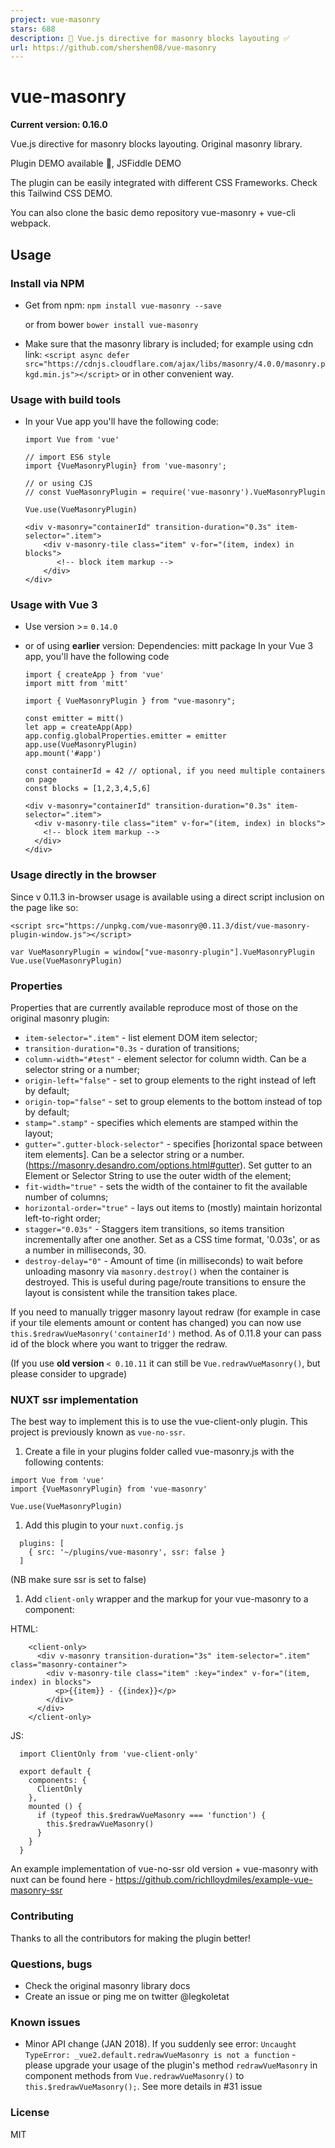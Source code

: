```yaml
---
project: vue-masonry
stars: 688
description: 💠 Vue.js directive for masonry blocks layouting ✅
url: https://github.com/shershen08/vue-masonry
---
```


vue-masonry
===========

**Current version: 0.16.0**

Vue.js directive for masonry blocks layouting. Original masonry library.

Plugin DEMO available 🎉, JSFiddle DEMO

The plugin can be easily integrated with different CSS Frameworks. Check this Tailwind CSS DEMO.

You can also clone the basic demo repository vue-masonry + vue-cli webpack.

Usage
-----

### Install via NPM

-   Get from npm: `npm install vue-masonry --save`
    
    or from bower `bower install vue-masonry`
    
-   Make sure that the masonry library is included; for example using cdn link: `<script async defer src="https://cdnjs.cloudflare.com/ajax/libs/masonry/4.0.0/masonry.pkgd.min.js"></script>` or in other convenient way.
    

### Usage with build tools

-   In your Vue app you'll have the following code:
    
    ```
    import Vue from 'vue'
    
    // import ES6 style
    import {VueMasonryPlugin} from 'vue-masonry';
    
    // or using CJS 
    // const VueMasonryPlugin = require('vue-masonry').VueMasonryPlugin
    
    Vue.use(VueMasonryPlugin)
    
    <div v-masonry="containerId" transition-duration="0.3s" item-selector=".item">
        <div v-masonry-tile class="item" v-for="(item, index) in blocks">
           <!-- block item markup -->
        </div>
    </div>
    ```
    

### Usage with Vue 3

-   Use version >= `0.14.0`
    
-   or of using **earlier** version: Dependencies: mitt package In your Vue 3 app, you'll have the following code
    
    ```
    import { createApp } from 'vue'
    import mitt from 'mitt'
    
    import { VueMasonryPlugin } from "vue-masonry";
    
    const emitter = mitt()
    let app = createApp(App)
    app.config.globalProperties.emitter = emitter
    app.use(VueMasonryPlugin)
    app.mount('#app')
    
    const containerId = 42 // optional, if you need multiple containers on page
    const blocks = [1,2,3,4,5,6]
    
    <div v-masonry="containerId" transition-duration="0.3s" item-selector=".item">
      <div v-masonry-tile class="item" v-for="(item, index) in blocks">
        <!-- block item markup -->
      </div>
    </div>
    ```
    

### Usage directly in the browser

Since v 0.11.3 in-browser usage is available using a direct script inclusion on the page like so:

```
<script src="https://unpkg.com/vue-masonry@0.11.3/dist/vue-masonry-plugin-window.js"></script>
```

```
var VueMasonryPlugin = window["vue-masonry-plugin"].VueMasonryPlugin
Vue.use(VueMasonryPlugin)
```

### Properties

Properties that are currently available reproduce most of those on the original masonry plugin:

-   `item-selector=".item"` - list element DOM item selector;
-   `transition-duration="0.3s` - duration of transitions;
-   `column-width="#test"` - element selector for column width. Can be a selector string or a number;
-   `origin-left="false"` - set to group elements to the right instead of left by default;
-   `origin-top="false"` - set to group elements to the bottom instead of top by default;
-   `stamp=".stamp"` - specifies which elements are stamped within the layout;
-   `gutter=".gutter-block-selector"` - specifies \[horizontal space between item elements\]. Can be a selector string or a number. (https://masonry.desandro.com/options.html#gutter). Set gutter to an Element or Selector String to use the outer width of the element;
-   `fit-width="true"` - sets the width of the container to fit the available number of columns;
-   `horizontal-order="true"` - lays out items to (mostly) maintain horizontal left-to-right order;
-   `stagger="0.03s"` - Staggers item transitions, so items transition incrementally after one another. Set as a CSS time format, '0.03s', or as a number in milliseconds, 30.
-   `destroy-delay="0"` - Amount of time (in milliseconds) to wait before unloading masonry via `masonry.destroy()` when the container is destroyed. This is useful during page/route transitions to ensure the layout is consistent while the transition takes place.

If you need to manually trigger masonry layout redraw (for example in case if your tile elements amount or content has changed) you can now use `this.$redrawVueMasonry('containerId')` method. As of 0.11.8 your can pass id of the block where you want to trigger the redraw.

(If you use **old version** `< 0.10.11` it can still be `Vue.redrawVueMasonry()`, but please consider to upgrade)

### NUXT ssr implementation

The best way to implement this is to use the vue-client-only plugin. This project is previously known as `vue-no-ssr`.

1.  Create a file in your plugins folder called vue-masonry.js with the following contents:

```
import Vue from 'vue'
import {VueMasonryPlugin} from 'vue-masonry'

Vue.use(VueMasonryPlugin)
```

1.  Add this plugin to your `nuxt.config.js`

```
  plugins: [
    { src: '~/plugins/vue-masonry', ssr: false }
  ]
```

(NB make sure ssr is set to false)

1.  Add `client-only` wrapper and the markup for your vue-masonry to a component:

HTML:

```
    <client-only>
      <div v-masonry transition-duration="3s" item-selector=".item" class="masonry-container">
        <div v-masonry-tile class="item" :key="index" v-for="(item, index) in blocks">
          <p>{{item}} - {{index}}</p>
        </div>
      </div>
    </client-only>
```

JS:

```
  import ClientOnly from 'vue-client-only'

  export default {
    components: {
      ClientOnly
    },
    mounted () {
      if (typeof this.$redrawVueMasonry === 'function') {
        this.$redrawVueMasonry()
      }
    }
  }
```

An example implementation of vue-no-ssr old version + vue-masonry with nuxt can be found here - https://github.com/richlloydmiles/example-vue-masonry-ssr

### Contributing

Thanks to all the contributors for making the plugin better!

### Questions, bugs

-   Check the original masonry library docs
-   Create an issue or ping me on twitter @legkoletat

### Known issues

-   Minor API change (JAN 2018). If you suddenly see error: `Uncaught TypeError: _vue2.default.redrawVueMasonry is not a function` - please upgrade your usage of the plugin's method `redrawVueMasonry` in component methods from `Vue.redrawVueMasonry()` to `this.$redrawVueMasonry();`. See more details in #31 issue

### License

MIT
